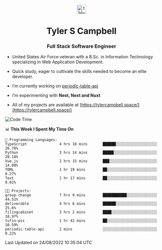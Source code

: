 <p align="center">
<a href="https://www.linkedin.com/in/t36campbell" target="blank"><img align="center" src="https://ik.imagekit.io/t36campbell/Portfolio/linkedin.png.original_m8bbGgPh6.png" alt="t36campbell" height="30" width="30" /></a>
</p>
<h1 align="center">Tyler S Campbell</h1>
<h3 align="center">Full Stack Software Engineer</h3>

* United States Air Force veteran with a B.Sc. in Information Technology specializing in Web Application Development. 

* Quick study, eager to cultivate the skills needed to become an elite developer.

* I’m currently working on [periodic-table-api](https://github.com/t36campbell/periodic-table-api)

* I’m experimenting with **Nest, Next and Nuxt**

* All of my projects are available at [https://tylercampbell.space/](https://tylercampbell.space/)

<!--START_SECTION:waka-->
![Code Time](http://img.shields.io/badge/Code%20Time-1%2C753%20hrs%2024%20mins-blue)

📊 **This Week I Spent My Time On** 

```text
💬 Programming Languages: 
TypeScript               4 hrs 18 mins       ██████░░░░░░░░░░░░░░░░░░░   26.78% 
Python                   3 hrs 14 mins       █████░░░░░░░░░░░░░░░░░░░░   20.18% 
Vue.js                   2 hrs 15 mins       ███░░░░░░░░░░░░░░░░░░░░░░   14.08% 
TOML                     1 hr 19 mins        ██░░░░░░░░░░░░░░░░░░░░░░░   8.27% 
Text                     1 hr 17 mins        ██░░░░░░░░░░░░░░░░░░░░░░░   8.01%

🐱‍💻 Projects: 
group-change             7 hrs 9 mins        ███████████░░░░░░░░░░░░░░   44.51% 
deliverable              4 hrs 6 mins        ██████░░░░░░░░░░░░░░░░░░░   25.6% 
filingcabinet            3 hrs 2 mins        ████░░░░░░░░░░░░░░░░░░░░░   18.97% 
tufin-pss                1 hr 42 mins        ██░░░░░░░░░░░░░░░░░░░░░░░   10.59% 
periodic-table-api       2 mins              ░░░░░░░░░░░░░░░░░░░░░░░░░   0.22%

```


 Last Updated on 24/08/2022 10:35:04 UTC
<!--END_SECTION:waka-->
